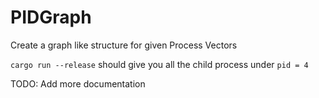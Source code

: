 # PIDGraph

Create a graph like structure for given Process Vectors

`cargo run --release` should give you all the child process under `pid = 4`

TODO: Add more documentation
